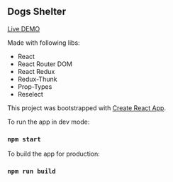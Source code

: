 ## Dogs Shelter
[Live DEMO](https://1k8j9.csb.app/)

Made with following libs:<br>
- React<br>
- React Router DOM<br>
- React Redux<br>
- Redux-Thunk<br>
- Prop-Types<br>
- Reselect<br>

This project was bootstrapped with [Create React App](https://github.com/facebook/create-react-app).

To run the app in dev mode:

### `npm start`

To build the app for production:

### `npm run build`